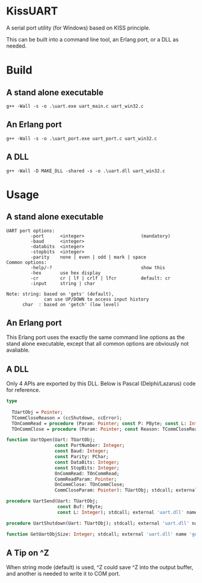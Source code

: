 # KissUART

A serial port utility (for Windows) based on KISS principle.

This can be built into a command line tool, an Erlang port, or a DLL as needed.

# Build

## A stand alone executable

`g++ -Wall -s -o .\uart.exe uart_main.c uart_win32.c`

## An Erlang port

`g++ -Wall -s -o .\uart_port.exe uart_port.c uart_win32.c`

## A DLL

`g++ -Wall -D MAKE_DLL -shared -s -o .\uart.dll uart_win32.c`

# Usage

## A stand alone executable

```
UART port options:
         -port      <integer>                     (mandatory)
         -baud      <integer>
         -databits  <integer>
         -stopbits  <integer>
         -parity    none | even | odd | mark | space
Common options:
         -help/-?                                 show this
         -hex       use hex display
         -cr        cr | lf | crlf | lfcr         default: cr
         -input     string | char

Note: string: based on 'gets' (default),
              can use UP/DOWN to access input history
      char  : based on 'getch' (low level)
```

## An Erlang port

This Erlang port uses the exactly the same command line options as the stand alone executable, except that all common
options are obviously not avaliable.

## A DLL

Only 4 APIs are exported by this DLL. Below is Pascal (Delphi/Lazarus) code for reference.

```Pascal
type
 
  TUartObj = Pointer;
  TCommCloseReason = (ccShutdown, ccError);
  TOnCommRead = procedure (Param: Pointer; const P: PByte; const L: Integer);
  TOnCommClose = procedure (Param: Pointer; const Reason: TCommCloseReason);

function UartOpen(Uart: TUartObj;
                  const PortNumber: Integer;
                  const Baud: Integer;
                  const Parity: PChar;
                  const DataBits: Integer;
                  const StopBits: Integer;
                  OnCommRead: TOnCommRead;
                  CommReadParam: Pointer;
                  OnCommClose: TOnCommClose;
                  CommCloseParam: Pointer): TUartObj; stdcall; external 'uart.dll' name 'uart_open@40';

procedure UartSend(Uart: TUartObj;
                   const Buf: PByte;
                   const L: Integer); stdcall; external 'uart.dll' name 'uart_send@12';

procedure UartShutdown(Uart: TUartObj); stdcall; external 'uart.dll' name 'uart_shutdown@4';

function GetUartObjSize: Integer; stdcall; external 'uart.dll' name 'get_uart_obj_size@0';

```

A Tip on ^Z
-----

When string mode (default) is used, ^Z<Enter> could save ^Z into the output buffer, and another <Enter> is needed to
write it to COM port.


